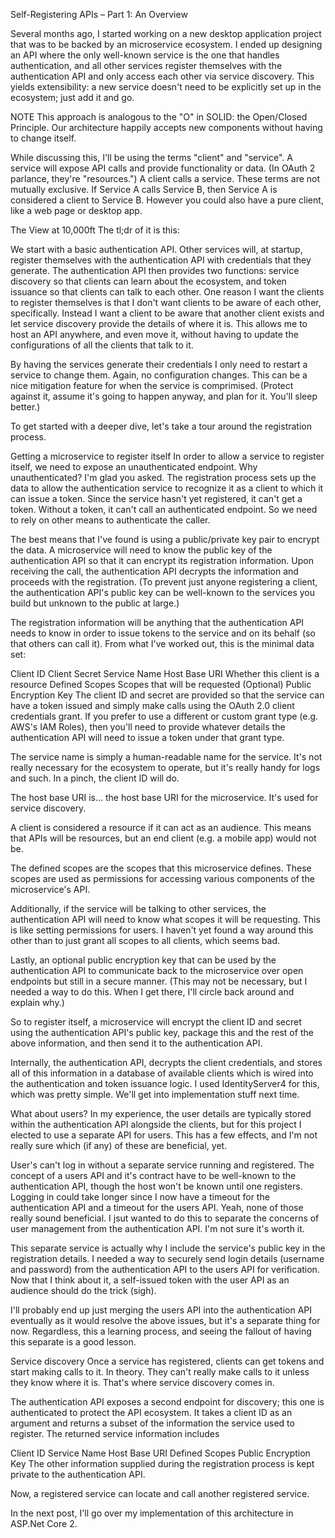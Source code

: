 Self-Registering APIs – Part 1: An Overview

Several months ago, I started working on a new desktop application project that was to be backed by an microservice ecosystem. I ended up designing an API where the only well-known service is the one that handles authentication, and all other services register themselves with the authentication API and only access each other via service discovery. This yields extensibility: a new service doesn't need to be explicitly set up in the ecosystem; just add it and go.

NOTE This approach is analogous to the "O" in SOLID: the Open/Closed Principle. Our architecture happily accepts new components without having to change itself.

While discussing this, I'll be using the terms "client" and "service". A service will expose API calls and provide functionality or data. (In OAuth 2 parlance, they're "resources.") A client calls a service. These terms are not mutually exclusive. If Service A calls Service B, then Service A is considered a client to Service B. However you could also have a pure client, like a web page or desktop app.

The View at 10,000ft
The tl;dr of it is this:

We start with a basic authentication API.
Other services will, at startup, register themselves with the authentication API with credentials that they generate.
The authentication API then provides two functions:
service discovery so that clients can learn about the ecosystem, and
token issuance so that clients can talk to each other.
One reason I want the clients to register themselves is that I don't want clients to be aware of each other, specifically. Instead I want a client to be aware that another client exists and let service discovery provide the details of where it is. This allows me to host an API anywhere, and even move it, without having to update the configurations of all the clients that talk to it.

By having the services generate their credentials I only need to restart a service to change them. Again, no configuration changes. This can be a nice mitigation feature for when the service is comprimised. (Protect against it, assume it's going to happen anyway, and plan for it. You'll sleep better.)

To get started with a deeper dive, let's take a tour around the registration process.

Getting a microservice to register itself
In order to allow a service to register itself, we need to expose an unauthenticated endpoint. Why unauthenticated? I'm glad you asked. The registration process sets up the data to allow the authentication service to recognize it as a client to which it can issue a token. Since the service hasn't yet registered, it can't get a token. Without a token, it can't call an authenticated endpoint. So we need to rely on other means to authenticate the caller.

The best means that I've found is using a public/private key pair to encrypt the data. A microservice will need to know the public key of the authentication API so that it can encrypt its registration information. Upon receiving the call, the authentication API decrypts the information and proceeds with the registration. (To prevent just anyone registering a client, the authentication API's public key can be well-known to the services you build but unknown to the public at large.)

The registration information will be anything that the authentication API needs to know in order to issue tokens to the service and on its behalf (so that others can call it). From what I've worked out, this is the minimal data set:

Client ID
Client Secret
Service Name
Host Base URI
Whether this client is a resource
Defined Scopes
Scopes that will be requested
(Optional) Public Encryption Key
The client ID and secret are provided so that the service can have a token issued and simply make calls using the OAuth 2.0 client credentials grant. If you prefer to use a different or custom grant type (e.g. AWS's IAM Roles), then you'll need to provide whatever details the authentication API will need to issue a token under that grant type.

The service name is simply a human-readable name for the service. It's not really necessary for the ecosystem to operate, but it's really handy for logs and such. In a pinch, the client ID will do.

The host base URI is... the host base URI for the microservice. It's used for service discovery.

A client is considered a resource if it can act as an audience. This means that APIs will be resources, but an end client (e.g. a mobile app) would not be.

The defined scopes are the scopes that this microservice defines. These scopes are used as permissions for accessing various components of the microservice's API.

Additionally, if the service will be talking to other services, the authentication API will need to know what scopes it will be requesting. This is like setting permissions for users. I haven't yet found a way around this other than to just grant all scopes to all clients, which seems bad.

Lastly, an optional public encryption key that can be used by the authentication API to communicate back to the microservice over open endpoints but still in a secure manner. (This may not be necessary, but I needed a way to do this. When I get there, I'll circle back around and explain why.)

So to register itself, a microservice will encrypt the client ID and secret using the authentication API's public key, package this and the rest of the above information, and then send it to the authentication API.

Internally, the authentication API, decrypts the client credentials, and stores all of this information in a database of available clients which is wired into the authentication and token issuance logic. I used IdentityServer4 for this, which was pretty simple. We'll get into implementation stuff next time.

What about users?
In my experience, the user details are typically stored within the authentication API alongside the clients, but for this project I elected to use a separate API for users. This has a few effects, and I'm not really sure which (if any) of these are beneficial, yet.

User's can't log in without a separate service running and registered.
The concept of a users API and it's contract have to be well-known to the authentication API, though the host won't be known until one registers.
Logging in could take longer since I now have a timeout for the authentication API and a timeout for the users API.
Yeah, none of those really sound beneficial. I jsut wanted to do this to separate the concerns of user management from the authentication API. I'm not sure it's worth it.

This separate service is actually why I include the service's public key in the registration details. I needed a way to securely send login details (username and password) from the authentication API to the users API for verification. Now that I think about it, a self-issued token with the user API as an audience should do the trick (sigh).

I'll probably end up just merging the users API into the authentication API eventually as it would resolve the above issues, but it's a separate thing for now. Regardless, this a learning process, and seeing the fallout of having this separate is a good lesson.

Service discovery
Once a service has registered, clients can get tokens and start making calls to it. In theory. They can't really make calls to it unless they know where it is. That's where service discovery comes in.

The authentication API exposes a second endpoint for discovery; this one is authenticated to protect the API ecosystem. It takes a client ID as an argument and returns a subset of the information the service used to register. The returned service information includes

Client ID
Service Name
Host Base URI
Defined Scopes
Public Encryption Key
The other information supplied during the registration process is kept private to the authentication API.

Now, a registered service can locate and call another registered service.

In the next post, I'll go over my implementation of this architecture in ASP.Net Core 2.